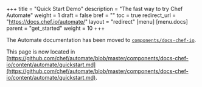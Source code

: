 +++
title = "Quick Start Demo"
description = "The fast way to try Chef Automate"
weight = 1
draft = false
bref = ""
toc = true
redirect_url = "https://docs.chef.io/automate/"
layout = "redirect"
[menu]
  [menu.docs]
    parent = "get_started"
    weight = 10
+++

The Automate documentation has been moved to [`components/docs-chef-io`](https://github.com/chef/automate/blob/master/components/docs-chef-io/).

This page is now located in [https://github.com/chef/automate/blob/master/components/docs-chef-io/content/automate/quickstart.md](https://github.com/chef/automate/blob/master/components/docs-chef-io/content/automate/quickstart.md).
